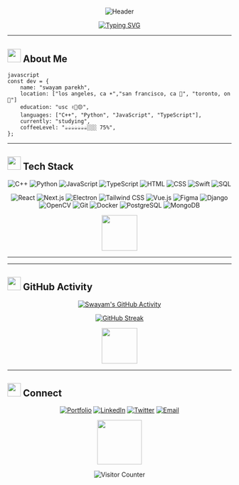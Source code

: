 # 

<div align="center">

![Header](https://drive.google.com/uc?export=view&id=1m3UNRVwrPOWkIdHK7A02xjAnGpFqc55-)

[![Typing SVG](https://readme-typing-svg.demolab.com?font=Sora&size=30&duration=2000&pause=600&color=6391C9&center=true&vCenter=true&width=600&height=50&lines=Welcome+👋;Bienvenue+👋;Bienvenido+👋;欢迎+👋;स्वागत+है+👋;أهلاً+وسهلاً+👋;Добро+пожаловать+👋;ようこそ+👋;Willkommen+👋)]()


</div>

---

## <img src="https://media.giphy.com/media/WFZvB7VIXBgiz3oDXE/giphy.gif" width="30"> About Me


```
javascript
const dev = {
    name: "swayam parekh",
    location: ["los angeles, ca ☀️","san francisco, ca 🌉", "toronto, on 🍁"]
    education: "usc ✌️🔴🟡", 
    languages: ["C++", "Python", "JavaScript", "TypeScript"],
    currently: "studying",
    coffeeLevel: "☕️☕️☕️☕️☕️☕️☕️░░░ 75%",
};
```

---

## <img src="https://media.giphy.com/media/WUlplcMpOCEmTGBtBW/giphy.gif" width="30"> Tech Stack

<div align="center">

![C++](https://img.shields.io/badge/C++-121B27?style=for-the-badge&logo=c%2B%2B&logoColor=%230AA9DC)
![Python](https://img.shields.io/badge/Python-121B27?style=for-the-badge&logo=python&logoColor=%23E079CE)
![JavaScript](https://img.shields.io/badge/JavaScript-121B27?style=for-the-badge&logo=javascript&logoColor=%23535494)
![TypeScript](https://img.shields.io/badge/TypeScript-121B27?style=for-the-badge&logo=typescript&logoColor=%230AA9DC)
![HTML](https://img.shields.io/badge/HTML-121B27?style=for-the-badge&logo=html5&logoColor=%23E079CE)
![CSS](https://img.shields.io/badge/-CSS-121B27?style=for-the-badge&logo=css3&logoColor=%23535494)
![Swift](https://img.shields.io/badge/Swift-121B27?style=for-the-badge&logo=swift&logoColor=%230AA9DC)
![SQL](https://img.shields.io/badge/SQL-121B27?style=for-the-badge&logo=mysql&logoColor=%23E079CE)

![React](https://img.shields.io/badge/React-121B27?style=for-the-badge&logo=react&logoColor=%23535494)
![Next.js](https://img.shields.io/badge/Next.js-121B27?style=for-the-badge&logo=next.js&logoColor=%230AA9DC)
![Electron](https://img.shields.io/badge/Electron-121B27?style=for-the-badge&logo=electron&logoColor=%23E079CE)
![Tailwind CSS](https://img.shields.io/badge/Tailwind_CSS-121B27?style=for-the-badge&logo=tailwind-css&logoColor=%23535494)
![Vue.js](https://img.shields.io/badge/Vue.js-121B27?style=for-the-badge&logo=vue.js&logoColor=%230AA9DC)
![Figma](https://img.shields.io/badge/Figma-121B27?style=for-the-badge&logo=figma&logoColor=%23E079CE)
![Django](https://img.shields.io/badge/Django-121B27?style=for-the-badge&logo=django&logoColor=%23535494)
![OpenCV](https://img.shields.io/badge/OpenCV-121B27?style=for-the-badge&logo=opencv&logoColor=%230AA9DC)
![Git](https://img.shields.io/badge/Git-121B27?style=for-the-badge&logo=git&logoColor=%23E079CE)
![Docker](https://img.shields.io/badge/Docker-121B27?style=for-the-badge&logo=docker&logoColor=%23535494)
![PostgreSQL](https://img.shields.io/badge/PostgreSQL-121B27?style=for-the-badge&logo=postgresql&logoColor=%230AA9DC)
![MongoDB](https://img.shields.io/badge/MongoDB-121B27?style=for-the-badge&logo=mongodb&logoColor=%23E079CE)

</div>

<div align = "center">

<img src="https://media.giphy.com/media/LmNwrBhejkK9EFP504/giphy.gif" width="80">

</div>

---



---

## <img src="https://media.giphy.com/media/LnQjpWaON8nhr21vNW/giphy.gif" width="30"> GitHub Activity

<div align="center">

[![Swayam's GitHub Activity](https://github-readme-activity-graph.vercel.app/graph?username=swyxm&theme=tokyo-night&hide_border=true&bg_color=010812&color=0AA9DC&line=AA3495&point=E079CE&area=true&area_color=010812)](https://github.com/swyxm)

[![GitHub Streak](https://github-readme-streak-stats.vercel.app/?user=swyxm&theme=tokyonight&background=010812&stroke=0AA9DC&ring=ff4499&fire=00ffd2&currStreakLabel=c9d1d9&sideLabels=c9d1d9&dates=c9d1d9&currStreakNum=00ffd2&border=1a1225)](https://git.io/streak-stats)

<img src="https://media.giphy.com/media/ZVik7pBtu9dNS/giphy.gif" width="80">

</div>

---

## <img src="https://media.giphy.com/media/Q7SKqn3G97xpmfSOvG/giphy.gif" width="30"> Connect

<div align="center">

[![Portfolio](https://img.shields.io/badge/Portfolio-1a1225?style=for-the-badge&logo=safari&logoColor=0AA9DC)](https://swym.dev)
[![LinkedIn](https://img.shields.io/badge/LinkedIn-1a1225?style=for-the-badge&logo=linkedin&logoColor=0AA9DC)](https://linkedin.com/in/swayampa)
[![Twitter](https://img.shields.io/badge/Twitter-1a1225?style=for-the-badge&logo=twitter&logoColor=E079CE)](https://twitter.com/swayampa)
[![Email](https://img.shields.io/badge/Email-1a1225?style=for-the-badge&logo=gmail&logoColor=E079CE)](mailto:swayampa@usc.edu)

<img src="https://media.giphy.com/media/KzJkzjggfGN5Py6nkT/giphy.gif" width="100">

![Visitor Counter](https://komarev.com/ghpvc/?username=swyxm&color=blue&style=plastic&label=Profile+Views&abbreviated=true)

</div>
